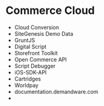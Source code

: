 # Commerce Cloud

* Cloud Conversion
* SiteGenesis Demo Data
* GruntJS
* Digital Script
* Storefront Toolkit
* Open Commerce API
* Script Debugger
* iOS-SDK-API
* Cartridges
* Worldpay
* documentation.demandware.com
*
